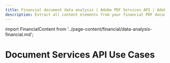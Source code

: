 ```yaml
---
title: Financial document data analysis | Adobe PDF Services API | Adobe Document Services
description: Extract all content elements from your financial PDF documents to JSON format for data analysis and insights. Our PDF Services API helps you create, convert, OCR PDFs and more. Free 6-month trial. Learn more today.
---
```


import FinancialContent from '../page-content/financial/data-analysis-financial.md';


<Hero slots="heading" variant="fullwidth" theme="dark"  customLayout className="herobgImage"/>

# Document Services API Use Cases


<MenuWrapperComponent  slots="content"  repeat="1" theme="lightest"/>

<FinancialContent />